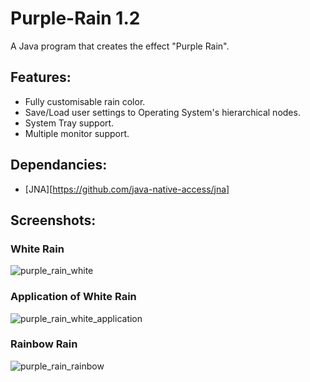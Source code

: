 # Purple-Rain 1.2
A Java program that creates the effect "Purple Rain".

## Features:
  * Fully customisable rain color.
  * Save/Load user settings to Operating System's hierarchical nodes.
  * System Tray support.
  * Multiple monitor support.
	
## Dependancies: 
  * [JNA][https://github.com/java-native-access/jna]

## Screenshots:
### White Rain
![purple_rain_white](https://user-images.githubusercontent.com/25724155/54485828-f1290a80-4890-11e9-9c94-4f511d9c5a8d.png)
### Application of White Rain
![purple_rain_white_application](https://user-images.githubusercontent.com/25724155/54485829-f1290a80-4890-11e9-92c4-701f0ff3a91b.png)
### Rainbow Rain
![purple_rain_rainbow](https://user-images.githubusercontent.com/25724155/54485830-f1290a80-4890-11e9-8909-d8d08d70e629.png)